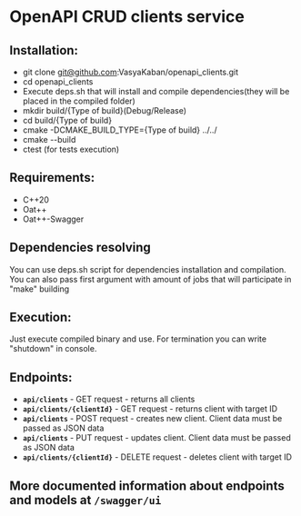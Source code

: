 # OpenAPI CRUD clients service

## Installation: 
- git clone git@github.com:VasyaKaban/openapi_clients.git
- cd openapi_clients
- Execute deps.sh that will install and compile dependencies(they will be placed in the compiled folder)
- mkdir build/{Type of build}(Debug/Release)
- cd build/{Type of build}
- cmake -DCMAKE_BUILD_TYPE={Type of build} ../../
- cmake --build
- ctest (for tests execution)

## Requirements: 
- C++20
- Oat++
- Oat++-Swagger

## Dependencies resolving
You can use deps.sh script for dependencies installation and compilation. You can also pass first argument with amount of jobs that will participate in "make" building

## Execution:
  Just execute compiled binary and use.
  For termination you can write "shutdown" in console.

## Endpoints:
- **` api/clients `** - GET request - returns all clients
- **` api/clients/{clientId} `** - GET request - returns client with target ID
- **` api/clients `** - POST request - creates new client. Client data must be passed as JSON data
- **` api/clients `** - PUT request - updates client. Client data must be passed as JSON data
- **` api/clients/{clientId} `** - DELETE request - deletes client with target ID

## More documented information about endpoints and models at **` /swagger/ui `**

